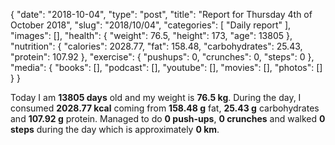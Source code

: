 {
    "date": "2018-10-04",
    "type": "post",
    "title": "Report for Thursday 4th of October 2018",
    "slug": "2018\/10\/04",
    "categories": [
        "Daily report"
    ],
    "images": [],
    "health": {
        "weight": 76.5,
        "height": 173,
        "age": 13805
    },
    "nutrition": {
        "calories": 2028.77,
        "fat": 158.48,
        "carbohydrates": 25.43,
        "protein": 107.92
    },
    "exercise": {
        "pushups": 0,
        "crunches": 0,
        "steps": 0
    },
    "media": {
        "books": [],
        "podcast": [],
        "youtube": [],
        "movies": [],
        "photos": []
    }
}

Today I am <strong>13805 days</strong> old and my weight is <strong>76.5 kg</strong>. During the day, I consumed <strong>2028.77 kcal</strong> coming from <strong>158.48 g</strong> fat, <strong>25.43 g</strong> carbohydrates and <strong>107.92 g</strong> protein. Managed to do <strong>0 push-ups</strong>, <strong>0 crunches</strong> and walked <strong>0 steps</strong> during the day which is approximately <strong>0 km</strong>.